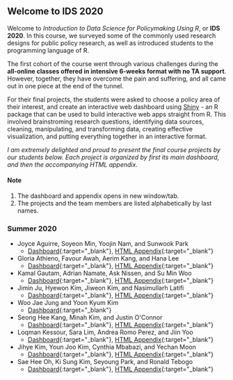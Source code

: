 ## Welcome to IDS 2020

Welcome to *Introduction to Data Science for Policymaking Using R*, or **IDS 2020**. In this course, we surveyed some of the commonly used research designs for public policy research, as well as introduced students to the programming language of R. 

The first cohort of the course went through various challenges during the **all-online classes offered in intensive 6-weeks format with no TA support**. However, together, they have overcome the pain and suffering, and all came out in one piece at the end of the tunnel. 

For their final projects, the students were asked to choose a policy area of their interest, and create an interactive web dashboard using [Shiny](https://shiny.rstudio.com/) - an R package that can be used to build interactive web apps straight from R. This involved brainstroming research questions, identifying data sources, cleaning, manipulating, and transforming data, creating effective visualization, and putting everything together in an interactive format.

*I am extremely delighted and proud to present the final course projects by our students below. Each project is organized by first its main dashboard, and then the accompanying HTML appendix.* 

#### Note
1. The dashboard and appendix opens in new window/tab.
2. The projects and the team members are listed alphabetically by last names.

### Summer 2020

- Joyce Aguirre, Soyeon Min, Yoojin Nam, and Sunwook Park
  - [Dashboard](https://jsaguirre.shinyapps.io/FinalProject/){:target="_blank"}, [HTML Appendix](https://rpubs.com/Sunwook/644778){:target="_blank"}
- Gloria Athieno, Favour Awah, Aerim Kang, and Hana Lee
  - [Dashboard](https://kdis-aerim-kang.shinyapps.io/Team2_Final/){:target="_blank"}, [HTML Appendix](https://htmlpreview.github.io/?https://github.com/idrhee/ids_kdis/blob/gh-pages/appendices/Aerim_Team2_FinalGroupProject.html){:target="_blank"}
- Kamal Gautam, Adrian Namate, Ask Nissen, and Su Min Woo
  - [Dashboard](https://gautamkamal.shinyapps.io/finalproject/){:target="_blank"}, [HTML Appendix](https://htmlpreview.github.io/?https://github.com/idrhee/ids_kdis/blob/gh-pages/appendices/kamal_groupproject.html){:target="_blank"}
- Jimin Ju, Hyewon Kim, Jiweon Kim, and Nasimullarh Latifi
  - [Dashboard](https://ids2020jimin.shinyapps.io/ids2020/){:target="_blank"}, [HTML Appendix](https://htmlpreview.github.io/?https://github.com/idrhee/ids_kdis/blob/gh-pages/appendices/IDS_Group_project_HJJN_no_code.html){:target="_blank"}
- Woo Jae Jung and Yoon Kyum Kim
  - [Dashboard](https://ynwoon.shinyapps.io/final/){:target="_blank"}
- Seong Hee Kang, Minah Kim, and Justin O'Connor
  - [Dashboard](https://oconnorjus.shinyapps.io/GrpPr_MSJ_USAJOBS/){:target="_blank"}, [HTML Appendix](https://htmlpreview.github.io/?https://github.com/idrhee/ids_kdis/blob/gh-pages/appendices/Finalassignment_Justin%2C%20Mina%2C%20Seonghee.html){:target="_blank"}
- Loqman Kessour, Sara Lim, Andrea Romo Perez, and Jiin Yoo
  - [Dashboard](https://loqmankessour.shinyapps.io/OECD_countries_fem_led_cov/){:target="_blank"}, [HTML Appendix](https://htmlpreview.github.io/?https://github.com/idrhee/ids_kdis/blob/gh-pages/appendices/Andrea_Final-Markdown.html){:target="_blank"}
- Jihye Kim, Youn Joo Kim, Cynthia Mbabazi, and Yechan Moon
  - [Dashboard](https://kimjihye.shinyapps.io/final2/){:target="_blank"}, [HTML Appendix](https://htmlpreview.github.io/?https://github.com/idrhee/ids_kdis/blob/gh-pages/appendices/Moon_project_(2).html){:target="_blank"}
- Sae Hee Oh, Ki Sung Kim, Seyoung Park, and Ronald Tebogo
  - [Dashboard](https://appsforids2020.shinyapps.io/realproject/){:target="_blank"}, [HTML Appendix](https://rpubs.com/Ronteek/644688){:target="_blank"}

